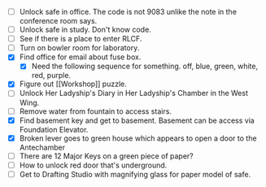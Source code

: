 - [ ] Unlock safe in office. The code is not 9083 unlike the note in the conference room says.
- [ ] Unlock safe in study. Don't know code.
- [ ] See if there is a place to enter RLCF.
- [ ] Turn on bowler room for laboratory.
- [x] Find office for email about fuse box.
	- [x] Need the following sequence for something. off, blue, green, white, red, purple.
- [x] Figure out [[Workshop]] puzzle.
- [ ] Unlock Her Ladyship's Diary in Her Ladyship's Chamber in the West Wing.
- [ ] Remove water from fountain to access stairs.
- [x] Find basement key and get to basement. Basement can be access via Foundation Elevator.
- [x] Broken lever goes to green house which appears to open a door to the Antechamber
- [ ] There are 12 Major Keys on a green piece of paper?
- [ ] How to unlock red door that's underground.
- [ ] Get to Drafting Studio with magnifying glass for paper model of safe.